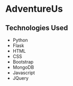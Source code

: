 # AdventureUs

## Technologies Used
* Python
* Flask
* HTML
* CSS
* Bootstrap
* MongoDB
* Javascript
* JQuery

